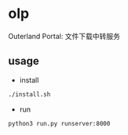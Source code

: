# olp
Outerland Portal: 文件下载中转服务

## usage
- install

``` sh
./install.sh
```

- run
``` sh
python3 run.py runserver:8000
```

